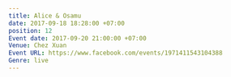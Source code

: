 ```yaml
---
title: Alice & Osamu
date: 2017-09-18 18:28:00 +07:00
position: 12
Event date: 2017-09-20 21:00:00 +07:00
Venue: Chez Xuan
Event URL: https://www.facebook.com/events/1971411543104388
Genre: live
---
```


